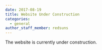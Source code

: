 ```yaml
---
date: 2017-08-19
title: Website Under Construction
categories:
  - general
author_staff_member: redsuns
---
```

The website is currently under construction.
